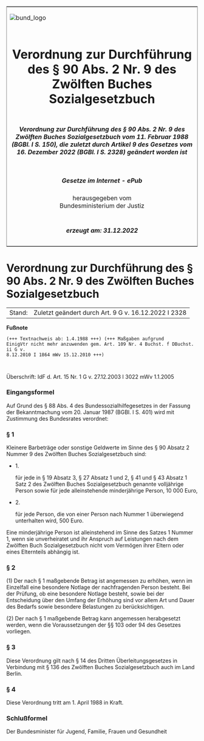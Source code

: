 <span id="DECKBLATT.html"></span>

<table border="0" frame="border" width="100%">

<tr valign="top">

<td align="left">

![bund\_logo](BfJ_2021_Web_de_de.gif)

</td>

<td align="right">

 

</td>

</tr>

<tr align="center" valign="middle">

<td colspan="2">

# Verordnung zur Durchführung des § 90 Abs. 2 Nr. 9 des Zwölften Buches Sozialgesetzbuch

</td>

</tr>

<tr align="center" valign="middle">

<td colspan="2">

##### Verordnung zur Durchführung des § 90 Abs. 2 Nr. 9 des Zwölften Buches Sozialgesetzbuch vom 11. Februar 1988 (BGBl. I S. 150), die zuletzt durch Artikel 9 des Gesetzes vom 16. Dezember 2022 (BGBl. I S. 2328) geändert worden ist

</td>

</tr>

<tr align="center" valign="middle">

<td colspan="2">

  
  

##### Gesetze im Internet - ePub  
  
herausgegeben vom  
Bundesministerium der Justiz

</td>

</tr>

<tr align="center" valign="bottom">

<td colspan="2">

  
  

##### erzeugt am: 31.12.2022

</td>

</tr>

</table>

<span id="BJNR001500988.html"></span>

# Verordnung zur Durchführung des § 90 Abs. 2 Nr. 9 des Zwölften Buches Sozialgesetzbuch

<div>

<div class="jnhtml">

|        |                                                      |
| ------ | ---------------------------------------------------- |
| Stand: | Zuletzt geändert durch Art. 9 G v. 16.12.2022 I 2328 |

</div>

</div>

<div>

  
**Fußnote**

<div class="jnhtml">

<div>

<div class="jurAbsatz">

  

``` 
(+++ Textnachweis ab: 1.4.1988 +++) (+++ Maßgaben aufgrund 
EinigVtr nicht mehr anzuwenden gem. Art. 109 Nr. 4 Buchst. f DBuchst. ii G v. 
8.12.2010 I 1864 mWv 15.12.2010 +++) 

 
```

Überschrift: IdF d. Art. 15 Nr. 1 G v. 27.12.2003 I 3022 mWv 1.1.2005

</div>

</div>

</div>

</div>

<span id="BJNR001500988BJNE000100325.html"></span>

### Eingangsformel  

<div>

<div class="jnhtml">

<div>

<div class="jurAbsatz">

Auf Grund des § 88 Abs. 4 des Bundessozialhilfegesetzes in der Fassung
der Bekanntmachung vom 20. Januar 1987 (BGBl. I S. 401) wird mit
Zustimmung des Bundesrates verordnet:

</div>

</div>

</div>

</div>

<span id="BJNR001500988BJNE000212116.html"></span>

### § 1  

<div>

<div class="jnhtml">

<div>

<div class="jurAbsatz">

Kleinere Barbeträge oder sonstige Geldwerte im Sinne des § 90 Absatz 2
Nummer 9 des Zwölften Buches Sozialgesetzbuch sind:

  - 1\.
    
    <div style="">
    
    für jede in § 19 Absatz 3, § 27 Absatz 1 und 2, § 41 und § 43 Absatz
    1 Satz 2 des Zwölften Buches Sozialgesetzbuch genannte volljährige
    Person sowie für jede alleinstehende minderjährige Person, 10 000
    Euro,
    
    </div>

  - 2\.
    
    <div style="">
    
    für jede Person, die von einer Person nach Nummer 1 überwiegend
    unterhalten wird, 500 Euro.
    
    </div>

Eine minderjährige Person ist alleinstehend im Sinne des Satzes 1 Nummer
1, wenn sie unverheiratet und ihr Anspruch auf Leistungen nach dem
Zwölften Buch Sozialgesetzbuch nicht vom Vermögen ihrer Eltern oder
eines Elternteils abhängig ist.

</div>

</div>

</div>

</div>

<span id="BJNR001500988BJNE000302116.html"></span>

### § 2  

<div>

<div class="jnhtml">

<div>

<div class="jurAbsatz">

(1) Der nach § 1 maßgebende Betrag ist angemessen zu erhöhen, wenn im
Einzelfall eine besondere Notlage der nachfragenden Person besteht. Bei
der Prüfung, ob eine besondere Notlage besteht, sowie bei der
Entscheidung über den Umfang der Erhöhung sind vor allem Art und Dauer
des Bedarfs sowie besondere Belastungen zu berücksichtigen.

</div>

<div class="jurAbsatz">

(2) Der nach § 1 maßgebende Betrag kann angemessen herabgesetzt werden,
wenn die Voraussetzungen der §§ 103 oder 94 des Gesetzes vorliegen.

</div>

</div>

</div>

</div>

<span id="BJNR001500988BJNE000401310.html"></span>

### § 3  

<div>

<div class="jnhtml">

<div>

<div class="jurAbsatz">

Diese Verordnung gilt nach § 14 des Dritten Überleitungsgesetzes in
Verbindung mit § 136 des Zwölften Buches Sozialgesetzbuch auch im Land
Berlin.

</div>

</div>

</div>

</div>

<span id="BJNR001500988BJNE000500325.html"></span>

### § 4  

<div>

<div class="jnhtml">

<div>

<div class="jurAbsatz">

Diese Verordnung tritt am 1. April 1988 in Kraft.

</div>

</div>

</div>

</div>

<span id="BJNR001500988BJNE000600325.html"></span>

### Schlußformel  

<div>

<div class="jnhtml">

<div>

<div class="jurAbsatz">

<span class="SP">Der Bundesminister für Jugend, Familie, Frauen und
Gesundheit</span>

</div>

</div>

</div>

</div>
